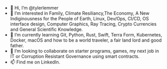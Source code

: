 - 👋 Hi, I’m @tylerlemmer
- 👀 I’m interested in Family, Climate Resiliancy,The Economy, A New Indiginousness for the People of Earth, Linux, Dev/Ops, CI/CD, OS interface design, 
Computer Graphics, Ray Tracing, Crypto Currencies and General Scientific Knowledge.
- 🌱 I’m currently learning Git, Python, Rust, Swift, Terra Form, Kubernetes, Docker, macOS and how to be a world traveler, a fair land lord and good father.
- 💞️ I’m looking to collaborate on starter programs, games, my next job in IT or Corruption Resistant Governance using smart contracts.
- 📫 Find me on LinkedIn.

<!---
tylerlemmer/tylerlemmer is a ✨ special ✨ repository because its `README.md` (this file) appears on your GitHub profile.
You can click the Preview link to take a look at your changes.
--->
